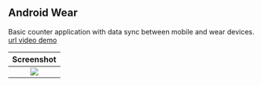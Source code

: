 ## Android Wear ##

Basic counter application with data sync between mobile and wear devices.  
[url video demo](https://imgur.com/QsBjtTu)

| Screenshot |
| :---: |
| ![](https://i.imgur.com/hIbiFe8.png) |